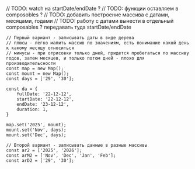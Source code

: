 // TODO: watch на startDate/endDate ?
// TODO: функции оставляем в composobles ?
// TODO: добавить построение массива с датами, месяцами, годами
// TODO: работу с датами вынести в отдельный composables ? передавать туда startDate/endDate

```
// Первый вариант - записывать даты в виде дерева
// плюсы - легко мапить массив по значениям, есть понимание какой день к какому месяцу относиться
// минусы - при отрисовки только дней, придется пробегаться по массиву годов, затем месяцев, и только потом дней - плохо для производительсности
const map = new Map();
const mount = new Map();
const days = ['29', '30'];

const da = {
    fullDate: '22-12-12',
    startDate: '22-12-12',
    endDate: '23-12-12',
    duration: 1,
}

map.set('2025', mount);
mount.set('Nov', days);
mount.set('Dec', days);

// Второй вариант - записывать данные в разные массивы
const ar2 = ['2025', '2026'];
const arM2 = ['Nov', 'Dec', 'Jan', 'Feb'];
const arD2 = ['29', '30'];
```
